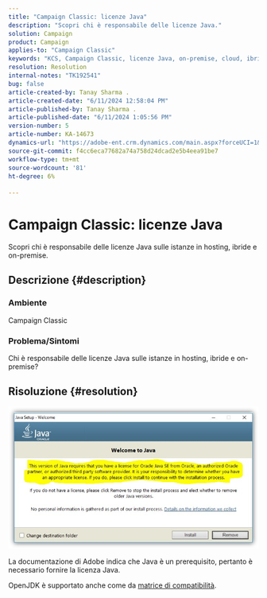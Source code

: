 ```yaml
---
title: "Campaign Classic: licenze Java"
description: "Scopri chi è responsabile delle licenze Java."
solution: Campaign
product: Campaign
applies-to: "Campaign Classic"
keywords: "KCS, Campaign Classic, licenze Java, on-premise, cloud, ibrido"
resolution: Resolution
internal-notes: "TK192541"
bug: false
article-created-by: Tanay Sharma .
article-created-date: "6/11/2024 12:58:04 PM"
article-published-by: Tanay Sharma .
article-published-date: "6/11/2024 1:05:56 PM"
version-number: 5
article-number: KA-14673
dynamics-url: "https://adobe-ent.crm.dynamics.com/main.aspx?forceUCI=1&pagetype=entityrecord&etn=knowledgearticle&id=8ea12a39-f227-ef11-840b-6045bd0065b6"
source-git-commit: f4cc6eca77682a74a758d24dcad2e5b4eea91be7
workflow-type: tm+mt
source-wordcount: '81'
ht-degree: 6%

---
```


# Campaign Classic: licenze Java


Scopri chi è responsabile delle licenze Java sulle istanze in hosting, ibride e on-premise.

## Descrizione {#description}


### Ambiente

Campaign Classic

### Problema/Sintomi

Chi è responsabile delle licenze Java sulle istanze in hosting, ibride e on-premise?


## Risoluzione {#resolution}


![](assets/5ccf7221-f327-ef11-840b-6045bd0065b6.png)

La documentazione di Adobe indica che Java è un prerequisito, pertanto è necessario fornire la licenza Java.

OpenJDK è supportato anche come da [matrice di compatibilità](https://experienceleague.adobe.com/docs/campaign-classic/using/release-notes/compatibility-matrix.html).
